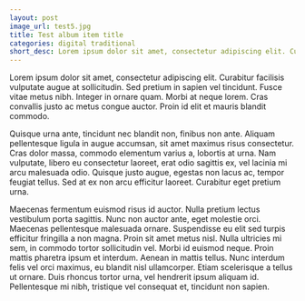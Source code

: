 ```yaml
---
layout: post
image_url: test5.jpg
title: Test album item title
categories: digital traditional
short_desc: Lorem ipsum dolor sit amet, consectetur adipiscing elit. Curabitur facilisis vulputate augue at sollicitudin.
---
```


Lorem ipsum dolor sit amet, consectetur adipiscing elit. Curabitur facilisis vulputate augue at sollicitudin. Sed pretium in sapien vel tincidunt. Fusce vitae metus nibh. Integer in ornare quam. Morbi at neque lorem. Cras convallis justo ac metus congue auctor. Proin id elit et mauris blandit commodo.

Quisque urna ante, tincidunt nec blandit non, finibus non ante. Aliquam pellentesque ligula in augue accumsan, sit amet maximus risus consectetur. Cras dolor massa, commodo elementum varius a, lobortis at urna. Nam vulputate, libero eu consectetur laoreet, erat odio sagittis ex, vel lacinia mi arcu malesuada odio. Quisque justo augue, egestas non lacus ac, tempor feugiat tellus. Sed at ex non arcu efficitur laoreet. Curabitur eget pretium urna.

Maecenas fermentum euismod risus id auctor. Nulla pretium lectus vestibulum porta sagittis. Nunc non auctor ante, eget molestie orci. Maecenas pellentesque malesuada ornare. Suspendisse eu elit sed turpis efficitur fringilla a non magna. Proin sit amet metus nisl. Nulla ultricies mi sem, in commodo tortor sollicitudin vel. Morbi id euismod neque. Proin mattis pharetra ipsum et interdum. Aenean in mattis tellus. Nunc interdum felis vel orci maximus, eu blandit nisl ullamcorper. Etiam scelerisque a tellus ut ornare. Duis rhoncus tortor urna, vel hendrerit ipsum aliquam id. Pellentesque mi nibh, tristique vel consequat et, tincidunt non sapien.